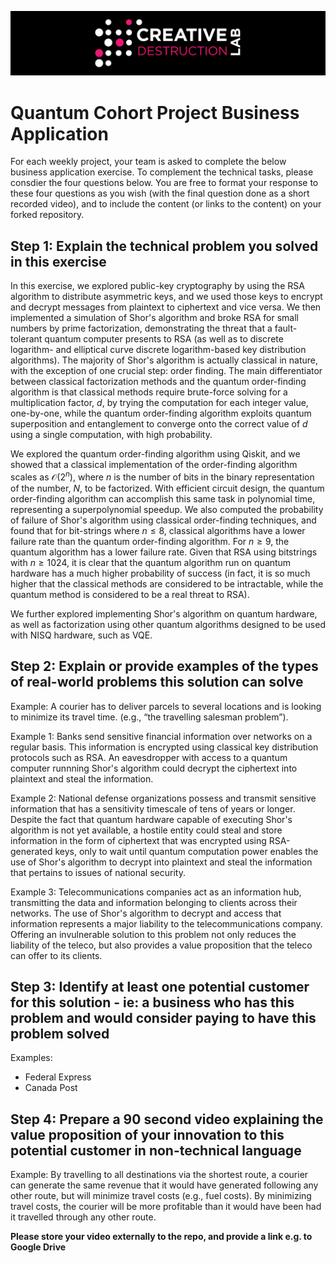 ![CDL 2022 Cohort Project](../CDL_logo.jpg)
# Quantum Cohort Project Business Application

For each weekly project, your team is asked to complete the below business application exercise.
To complement the technical tasks, please consdier the four questions below.
You are free to format your response to these four questions as you wish (with the final question done as a short recorded video), and to include
the content (or links to the content) on your forked repository.

## Step 1: Explain the technical problem you solved in this exercise

In this exercise, we explored public-key cryptography by using the RSA algorithm to distribute asymmetric keys, and we used those keys to encrypt and decrypt messages from plaintext to ciphertext and vice versa. We then implemented a simulation of Shor's algorithm and broke RSA for small numbers by prime factorization, demonstrating the threat that a fault-tolerant quantum computer presents to RSA (as well as to discrete logarithm- and elliptical curve discrete logarithm-based key distribution algorithms). The majority of Shor's algorithm is actually classical in nature, with the exception of one crucial step: order finding. The main differentiator between classical factorization methods and the quantum order-finding algorithm is that classical methods require brute-force solving for a multiplication factor, $d$, by trying the computation for each integer value, one-by-one, while the quantum order-finding algorithm exploits quantum superposition and entanglement to converge onto the correct value of $d$ using a single computation, with high probability.

We explored the quantum order-finding algorithm using Qiskit, and we showed that a classical implementation of the order-finding algorithm scales as $\mathcal{O}(2^n)$, where $n$ is the number of bits in the binary representation of the number, $N$, to be factorized. With efficient circuit design, the quantum order-finding algorithm can accomplish this same task in polynomial time, representing a superpolynomial speedup. We also computed the probability of failure of Shor's algorithm using classical order-finding techniques, and found that for bit-strings where $n \leq 8$, classical algorithms have a lower failure rate than the quantum order-finding algorithm. For $n \geq 9$, the quantum algorithm has a lower failure rate. Given that RSA using bitstrings with $n \geq 1024$, it is clear that the quantum algorithm run on quantum hardware has a much higher probability of success (in fact, it is so much higher that the classical methods are considered to be intractable, while the quantum method is considered to be a real threat to RSA).

We further explored implementing Shor's algorithm on quantum hardware, as well as factorization using other quantum algorithms designed to be used with NISQ hardware, such as VQE.  

## Step 2: Explain or provide examples of the types of real-world problems this solution can solve

Example: A courier has to deliver parcels to several locations and is looking to minimize its travel time. (e.g., “the travelling salesman problem”).

Example 1: Banks send sensitive financial information over networks on a regular basis. This information is encrypted using classical key distribution protocols such as RSA. An eavesdropper with access to a quantum computer runnning Shor's algorithm could decrypt the ciphertext into plaintext and steal the information.

Example 2: National defense organizations possess and transmit sensitive information that has a sensitivity timescale of tens of years or longer. Despite the fact that quantum hardware capable of executing Shor's algorithm is not yet available, a hostile entity could steal and store information in the form of ciphertext that was encrypted using RSA-generated keys, only to wait until quantum computation power enables the use of Shor's algorithm to decrypt into plaintext and steal the information that pertains to issues of national security.

Example 3: Telecommunications companies act as an information hub, transmitting the data and information belonging to clients across their networks. The use of Shor's algorithm to decrypt and access that information represents a major liability to the telecommunications company. Offering an invulnerable solution to this problem not only reduces the liability of the teleco, but also provides a value proposition that the teleco can offer to its clients.



## Step 3: Identify at least one potential customer for this solution - ie: a business who has this problem and would consider paying to have this problem solved

Examples: 
- Federal Express
- Canada Post

## Step 4: Prepare a 90 second video explaining the value proposition of your innovation to this potential customer in non-technical language

Example: By travelling to all destinations via the shortest route, a courier can generate the same revenue that it would have generated following any other route, but will minimize travel costs (e.g., fuel costs). By minimizing travel costs, the courier will be more profitable than it would have been had it travelled through any other route.

**Please store your video externally to the repo, and provide a link e.g. to Google Drive**
